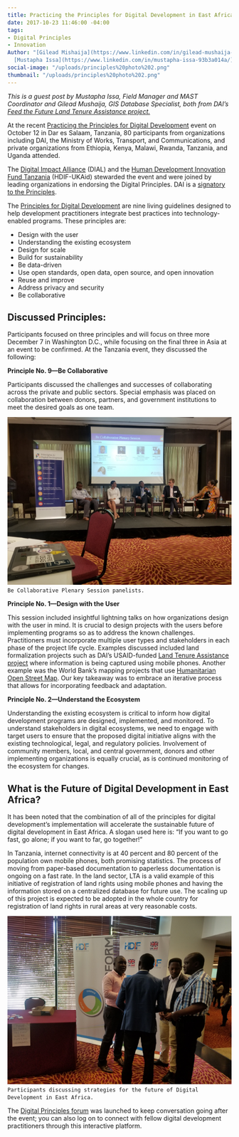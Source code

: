 ```yaml
---
title: Practicing the Principles for Digital Development in East Africa
date: 2017-10-23 11:46:00 -04:00
tags:
- Digital Principles
- Innovation
Author: "[Gilead Mishaija](https://www.linkedin.com/in/gilead-mushaija-b015aa33/),
  [Mustapha Issa](https://www.linkedin.com/in/mustapha-issa-93b3a014a/)"
social-image: "/uploads/principles%20photo%202.png"
thumbnail: "/uploads/principles%20photo%202.png"
---
```


*This is a guest post by Mustapha Issa, Field Manager and MAST Coordinator and Gilead Mushaija, GIS Database Specialist, both from DAI’s [Feed the Future Land Tenure Assistance project.](https://www.dai.com/our-work/projects/tanzania-feed-future-tanzania-land-tenure-assistance-lta)*

At the recent [Practicing the Principles for Digital Development](https://www.eventbrite.com/e/practicing-the-principles-for-digital-development-in-east-africa-tickets-37822273438) event on October 12 in Dar es Salaam, Tanzania, 80 participants from organizations including DAI, the Ministry of Works, Transport, and Communications, and private organizations from Ethiopia, Kenya, Malawi, Rwanda, Tanzania, and Uganda attended.

The [Digital Impact Alliance](https://digitalimpactalliance.org/) (DIAL) and the [Human Development Innovation Fund Tanzania](http://www.hdif-tz.org/) (HDIF-UKAid) stewarded the event and were joined by leading organizations in endorsing the Digital Principles. DAI is a [signatory to the Principles](https://digitalprinciples.org/endorse/endorsers/).

<!--more-->

The [Principles for Digital Development](https://digitalprinciples.org/) are nine living guidelines designed to help development practitioners integrate best practices into technology-enabled programs. These principles are:

* Design with the user
* Understanding the existing ecosystem
* Design for scale
* Build for sustainability
* Be data-driven
* Use open standards, open data, open source, and open innovation
* Reuse and improve
* Address privacy and security
* Be collaborative

## Discussed Principles:

Participants focused on three principles and will focus on three more December 7 in Washington D.C., while focusing on the final three in Asia at an event to be confirmed. At the Tanzania event, they discussed the following:

**Principle No. 9—Be Collaborative**

Participants discussed the challenges and successes of collaborating across the private and public sectors. Special emphasis was placed on collaboration between donors, partners, and government institutions to meet the desired goals as one team.

![principles photo 1.png](/uploads/principles%20photo%201.png) `Be Collaborative Plenary Session panelists.`

**Principle No. 1—Design with the User**

This session included insightful lightning talks on how organizations design with the user in mind. It is crucial to design projects with the users before implementing programs so as to address the known challenges. Practitioners must incorporate multiple user types and stakeholders in each phase of the project life cycle. Examples discussed included land formalization projects such as DAI’s USAID-funded [Land Tenure Assistance project](https://www.dai.com/our-work/projects/tanzania-feed-future-tanzania-land-tenure-assistance-lta) where information is being captured using mobile phones. Another example was the World Bank’s mapping projects that use [Humanitarian Open Street Map](https://www.hotosm.org/). Our key takeaway was to embrace an iterative process that allows for incorporating feedback and adaptation.

**Principle No. 2—Understand the Ecosystem**

Understanding the existing ecosystem is critical to inform how digital development programs are designed, implemented, and monitored. To understand stakeholders in digital ecosystems, we need to engage with target users to ensure that the proposed digital initiative aligns with the existing technological, legal, and regulatory policies. Involvement of community members, local, and central government, donors and other implementing organizations is equally crucial, as is continued monitoring of the ecosystem for changes.

## What is the Future of Digital Development in East Africa?

It has been noted that the combination of all of the principles for digital development’s implementation will accelerate the sustainable future of digital development in East Africa. A slogan used here is: “If you want to go fast, go alone; if you want to far, go together!”

In Tanzania, internet connectivity is at 40 percent and 80 percent of the population own mobile phones, both promising statistics. The process of moving from paper-based documentation to paperless documentation is ongoing on a fast rate. In the land sector, LTA is a valid example of this initiative of registration of land rights using mobile phones and having the information stored on a centralized database for future use. The scaling up of this project is expected to be adopted in the whole country for registration of land rights in rural areas at very reasonable costs.

![principles photo 2.png](/uploads/principles%20photo%202.png) `Participants discussing strategies for the future of Digital Development in East Africa.`

The [Digital Principles forum](http://forum.digitalprinciples.org) was launched to keep conversation going after the event; you can also log on to connect with fellow digital development practitioners through this interactive platform.